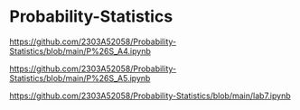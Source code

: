 # Probability-Statistics

https://github.com/2303A52058/Probability-Statistics/blob/main/P%26S_A4.ipynb

https://github.com/2303A52058/Probability-Statistics/blob/main/P%26S_A5.ipynb

https://github.com/2303A52058/Probability-Statistics/blob/main/lab7.ipynb
